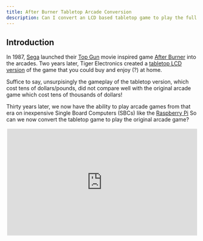 ```yaml
---
title: After Burner Tabletop Arcade Conversion
description: Can I convert an LCD based tabletop game to play the full Sega arcade original game?
---
```


## Introduction

In 1987, [Sega](https://www.sega.com) launched their
[Top Gun](https://www.imdb.com/title/tt0092099/) movie inspired game
[After Burner](https://en.wikipedia.org/wiki/After_Burner) into the arcades.
Two years later, Tiger Electronics created a
[tabletop LCD version](https://www.handheldmuseum.com/Tiger/Afterburner.htm)
of the game that you could buy and enjoy (?) at home.

Suffice to say, unsurpisingly the gameplay of the tabletop version, which cost tens of dollars/pounds,
did not compare well with the original arcade game which cost tens of thousands of dollars!

Thirty years later, we now have the ability to play arcade games from that era on
inexpensive Single Board Computers (SBCs) like the
[Raspberry Pi](https://www.raspberrypi.com/products/)
So can we now convert the tabletop game to play the original arcade game?

<div style="position: relative; padding-bottom: 56.19%; clip-path: inset(2px 2px)">
<iframe style="border: 1; top: 0; left: 0; width: 100%; height: 100%; position: absolute;"
 src="https://www.youtube.com/embed/SRIOK9wJTZA" 
 title="After Burner Tabletop Conversion" 
 frameborder="0" 
 allow="accelerometer; autoplay; clipboard-write; encrypted-media; gyroscope; picture-in-picture" 
 allowfullscreen></iframe>
</div>
